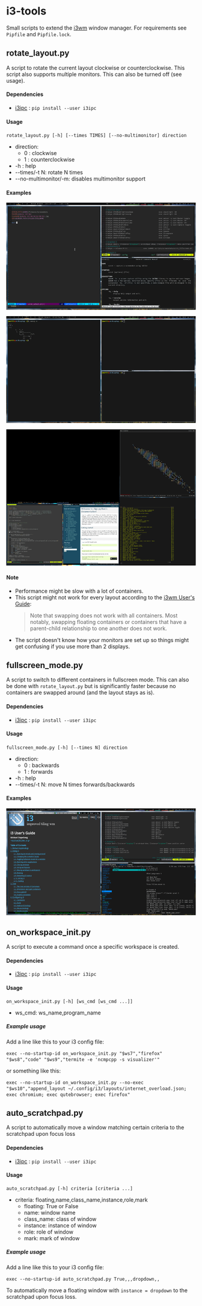 # i3-tools
Small scripts to extend the [i3wm](https://i3wm.org/) window manager. For requirements see `Pipfile` and `Pipfile.lock`.

## rotate_layout.py ##
A script to rotate the current layout clockwise or counterclockwise. This
script also supports multiple monitors. This can also be turned off (see
usage).
#### Dependencies ####

 * [i3ipc](https://github.com/acrisci/i3ipc-python) : `pip install --user i3ipc`

#### Usage ####
`rotate_layout.py [-h] [--times TIMES] [--no-multimonitor] direction`

 * direction:
   * 0 : clockwise
   * 1 : counterclockwise
 * -h : help
 * --times/-t N: rotate N times
 * --no-multimonitor/-m: disables multimonitor support

#### Examples ####

![rotate_layout example 1](images/01_rotate_layout.gif)

![rotate_layout example 2](images/02_rotate_layout.gif)

![rotate_layout example 3](images/04_rotate_layout.gif)

#### Note ####

* Performance might be slow with a lot of containers.
* This script might not work for every layout according to the [i3wm User's Guide](https://i3wm.org/docs/userguide.html#_swapping_containers):
     > Note that swapping does not work with all containers. Most notably, swapping floating containers or containers that have a parent-child relationship to one another does not work.
* The script doesn't know how your monitors are set up so things might get
    confusing if you use more than 2 displays.

## fullscreen_mode.py ##
A script to switch to different containers in fullscreen mode. This can also be done with `rotate_layout.py` but is significantly faster because no containers are swapped around (and the layout stays as is).

#### Dependencies ####

 * [i3ipc](https://github.com/acrisci/i3ipc-python) : `pip install --user i3ipc`

#### Usage ####
`fullscreen_mode.py [-h] [--times N] direction`

 * direction:
   * 0 : backwards
   * 1 : forwards
 * -h : help
 * --times/-t N: move N times forwards/backwards

#### Examples ####

![fullscreen_mode example 1](images/01_fullscreen_mode.gif)

## on_workspace_init.py ##
A script to execute a command once a specific workspace is created.

#### Dependencies ####

 * [i3ipc](https://github.com/acrisci/i3ipc-python) : `pip install --user i3ipc`

#### Usage ####

```
on_workspace_init.py [-h] [ws_cmd [ws_cmd ...]]
```

* ws_cmd: ws_name,program_name


##### Example usage #####
Add a line like this to your i3 config file:

```
exec --no-startup-id on_workspace_init.py "$ws7","firefox" "$ws8","code" "$ws9","termite -e 'ncmpcpp -s visualizer'"
```

or something like this:

```
exec --no-startup-id on_workspace_init.py --no-exec "$ws10","append_layout ~/.config/i3/layouts/internet_overload.json; exec chromium; exec qutebrowser; exec firefox"
```

## auto_scratchpad.py ##
A script to automatically move a window matching certain criteria to the scratchpad upon focus loss

#### Dependencies ####

 * [i3ipc](https://github.com/acrisci/i3ipc-python) : `pip install --user i3ipc`

#### Usage ####

```
auto_scratchpad.py [-h] criteria [criteria ...]
```

* criteria: floating,name,class_name,instance,role,mark
    * floating: True or False
    * name: window name
    * class_name: class of window
    * instance: instance of window
    * role: role of window
    * mark: mark of window

##### Example usage #####
Add a line like this to your i3 config file:

```
exec --no-startup-id auto_scratchpad.py True,,,dropdown,,
```

To automatically move a floating window with `instance = dropdown` to the scratchpad upon focus loss.

